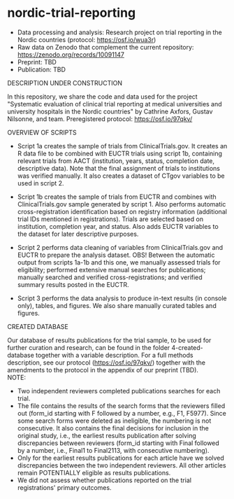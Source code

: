 # nordic-trial-reporting
- Data processing and analysis: Research project on trial reporting in the Nordic countries (protocol: https://osf.io/wua3r)
- Raw data on Zenodo that complement the current repository: https://zenodo.org/records/10091147
- Preprint: TBD
- Publication: TBD

DESCRIPTION UNDER CONSTRUCTION

In this repository, we share the code and data used for the project "Systematic evaluation of clinical trial reporting at medical universities and university hospitals in the Nordic countries" by Cathrine Axfors, Gustav Nilsonne, and team. Preregistered protocol: https://osf.io/97qkv/

OVERVIEW OF SCRIPTS

- Script 1a creates the sample of trials from ClinicalTrials.gov. It creates an R data file to be combined with EUCTR trials using script 1b, containing relevant trials from AACT (institution, years, status, completion date, descriptive data). Note that the final assignment of trials to institutions was verified manually. It also creates a dataset of CTgov variables to be used in script 2.

- Script 1b creates the sample of trials from EUCTR and combines with ClinicalTrials.gov sample generated by script 1. Also performs automatic cross-registration identification based on registry information (additional trial IDs mentioned in registrations). Trials are selected based on institution, completion year, and status. Also adds EUCTR variables to the dataset for later descriptive purposes.

- Script 2 performs data cleaning of variables from ClinicalTrials.gov and EUCTR to prepare the analysis dataset.
OBS! Between the automatic output from scripts 1a-1b and this one, we manually assessed trials for eligibility; performed extensive manual searches for publications; manually searched and verified cross-registrations; and verified summary results posted in the EUCTR.

- Script 3 performs the data analysis to produce in-text results (in console only), tables, and figures. We also share manually curated tables and figures.

CREATED DATABASE

Our database of results publications for the trial sample, to be used for further curation and research, can be found in the folder 4-created-database together with a variable description. For a full methods description, see our protocol (https://osf.io/97qkv/) together with the amendments to the protocol in the appendix of our preprint (TBD).  
NOTE: 
- Two independent reviewers completed publications searches for each trial.
- The file contains the results of the search forms that the reviewers filled out (form_id starting with F followed by a number, e.g., F1, F5977). Since some search forms were deleted as ineligible, the numbering is not consecutive. It also contains the final decisions for inclusion in the original study, i.e., the earliest results publication after solving discrepancies between reviewers (form_id starting with Final followed by a number, i.e., Final1 to Final2113, with consecutive numbering).
- Only for the earliest results publications for each article have we solved discrepancies between the two independent reviewers. All other articles remain POTENTIALLY eligible as results publications.
- We did not assess whether publications reported on the trial registrations' primary outcomes.
